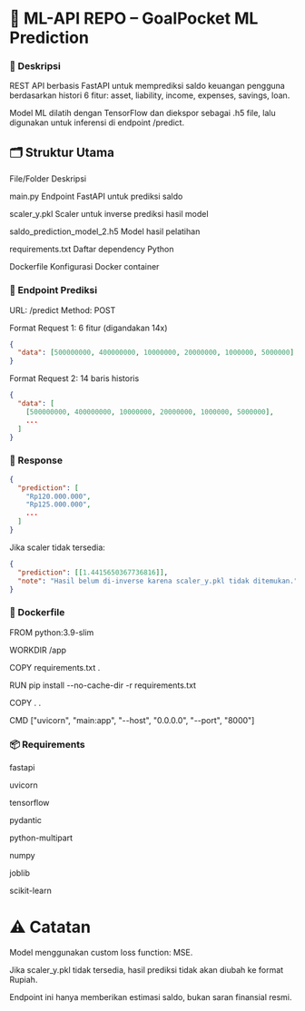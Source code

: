 # 🧠 ML-API REPO – GoalPocket ML Prediction
### 📡 Deskripsi
REST API berbasis FastAPI untuk memprediksi saldo keuangan pengguna berdasarkan histori 6 fitur: asset, liability, income, expenses, savings, loan.

Model ML dilatih dengan TensorFlow dan diekspor sebagai .h5 file, lalu digunakan untuk inferensi di endpoint /predict.

## 🗂 Struktur Utama

File/Folder	Deskripsi

main.py	Endpoint FastAPI untuk prediksi saldo

scaler_y.pkl	Scaler untuk inverse prediksi hasil model

saldo_prediction_model_2.h5	Model hasil pelatihan

requirements.txt	Daftar dependency Python

Dockerfile	Konfigurasi Docker container

### 🚀 Endpoint Prediksi
URL: /predict
Method: POST

Format Request 1: 6 fitur (digandakan 14x)
```json
{
  "data": [500000000, 400000000, 10000000, 20000000, 1000000, 5000000]
}
```
Format Request 2: 14 baris historis
```json
{
  "data": [
    [500000000, 400000000, 10000000, 20000000, 1000000, 5000000],
    ...
  ]
}
```

### 🔁 Response
```json
{
  "prediction": [
    "Rp120.000.000",
    "Rp125.000.000",
    ...
  ]
}
```
Jika scaler tidak tersedia:
```json
{
  "prediction": [[1.4415650367736816]],
  "note": "Hasil belum di-inverse karena scaler_y.pkl tidak ditemukan."
}

```

### 🐳 Dockerfile
FROM python:3.9-slim

WORKDIR /app

COPY requirements.txt .

RUN pip install --no-cache-dir -r requirements.txt

COPY . .

CMD ["uvicorn", "main:app", "--host", "0.0.0.0", "--port", "8000"]

### 📦 Requirements
fastapi

uvicorn

tensorflow

pydantic

python-multipart

numpy

joblib

scikit-learn

# ⚠️ Catatan
Model menggunakan custom loss function: MSE.

Jika scaler_y.pkl tidak tersedia, hasil prediksi tidak akan diubah ke format Rupiah.

Endpoint ini hanya memberikan estimasi saldo, bukan saran finansial resmi.

